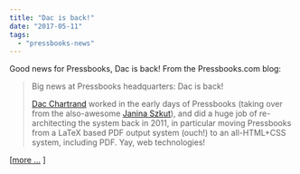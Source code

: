```yaml
---
title: "Dac is back!"
date: "2017-05-11"
tags: 
  - "pressbooks-news"
---
```


Good news for Pressbooks, Dac is back! From the Pressbooks.com blog:

> Big news at Pressbooks headquarters: Dac is back!
> 
> [Dac Chartrand](http://kizu514.com/blog/author/dac/) worked in the early days of Pressbooks (taking over from the also-awesome [Janina Szkut](https://www.linkedin.com/in/janinaszkut/)), and did a huge job of re-architecting the system back in 2011, in particular moving Pressbooks from a LaTeX based PDF output system (ouch!) to an all-HTML+CSS system, including PDF. Yay, web technologies!

[[more ...](https://pressbooks.com/blog/dac-is-back/) ]
